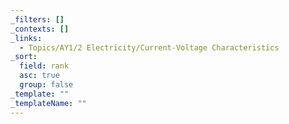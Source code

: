 ```yaml
---
_filters: []
_contexts: []
_links:
  - Topics/AY1/2 Electricity/Current-Voltage Characteristics
_sort:
  field: rank
  asc: true
  group: false
_template: ""
_templateName: ""
---
```

